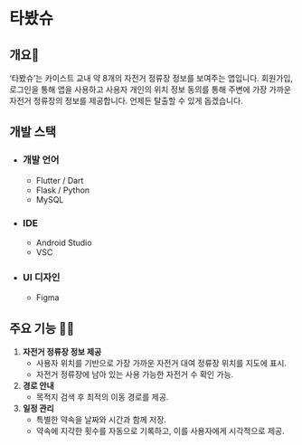 # 타봤슈

## 개요📗
‘타봤슈’는 카이스트 교내 약 8개의 자전거 정류장 정보를 보여주는 앱입니다. 회원가입, 로그인을 통해 앱을 사용하고 사용자 개인의 위치 정보 동의를 통해 주변에 가장 가까운 자전거 정류장의 정보를 제공합니다. 언제든 탈출할 수 있게 돕겠습니다.

## 개발 스택
- ### 개발 언어
  - Flutter / Dart
  - Flask / Python
  - MySQL

- ### IDE
  - Android Studio
  - VSC

- ### UI 디자인
  - Figma

## **주요 기능 🚴‍♀️**

1. **자전거 정류장 정보 제공**
    - 사용자 위치를 기반으로 가장 가까운 자전거 대여 정류장 위치를 지도에 표시.
    - 자전거 정류장에 남아 있는 사용 가능한 자전거 수 확인 가능.
2. **경로 안내**
    - 목적지 검색 후 최적의 이동 경로를 제공.
3. **일정 관리**
    - 특별한 약속을 날짜와 시간과 함께 저장.
    - 약속에 지각한 횟수를 자동으로 기록하고, 이를 사용자에게 시각적으로 제공.
